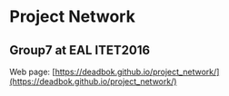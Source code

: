 # Project Network
## Group7 at EAL ITET2016

Web page: [https://deadbok.github.io/project_network/](https://deadbok.github.io/project_network/)

